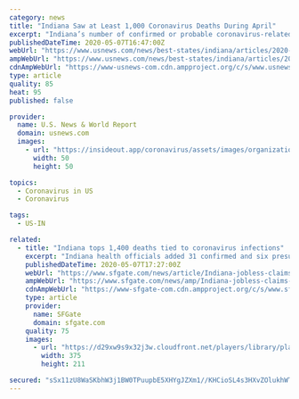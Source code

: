 ```yaml
---
category: news
title: "Indiana Saw at Least 1,000 Coronavirus Deaths During April"
excerpt: "Indiana’s number of confirmed or probable coronavirus-related deaths has jumped to over 1,300 as state health officials have added 62 fatalities to that toll."
publishedDateTime: 2020-05-07T16:47:00Z
webUrl: "https://www.usnews.com/news/best-states/indiana/articles/2020-05-05/indiana-saw-at-least-1-000-coronavirus-deaths-during-april"
ampWebUrl: "https://www.usnews.com/news/best-states/indiana/articles/2020-05-05/indiana-saw-at-least-1-000-coronavirus-deaths-during-april?context=amp"
cdnAmpWebUrl: "https://www-usnews-com.cdn.ampproject.org/c/s/www.usnews.com/news/best-states/indiana/articles/2020-05-05/indiana-saw-at-least-1-000-coronavirus-deaths-during-april?context=amp"
type: article
quality: 85
heat: 95
published: false

provider:
  name: U.S. News & World Report
  domain: usnews.com
  images:
    - url: "https://insideout.app/coronavirus/assets/images/organizations/usnews.com-50x50.jpg"
      width: 50
      height: 50

topics:
  - Coronavirus in US
  - Coronavirus

tags:
  - US-IN

related:
  - title: "Indiana tops 1,400 deaths tied to coronavirus infections"
    excerpt: "Indiana health officials added 31 confirmed and six presumed coronavirus-related fatalities to the state's death toll on Thursday, putting the state over 1,400 fatalities. Most of the newly reported COVID-19 deaths occurred Tuesday or Wednesday,"
    publishedDateTime: 2020-05-07T17:27:00Z
    webUrl: "https://www.sfgate.com/news/article/Indiana-jobless-claims-top-600-000-during-virus-15253572.php"
    ampWebUrl: "https://www.sfgate.com/news/amp/Indiana-jobless-claims-top-600-000-during-virus-15253572.php"
    cdnAmpWebUrl: "https://www-sfgate-com.cdn.ampproject.org/c/s/www.sfgate.com/news/amp/Indiana-jobless-claims-top-600-000-during-virus-15253572.php"
    type: article
    provider:
      name: SFGate
      domain: sfgate.com
    quality: 75
    images:
      - url: "https://d29xw9s9x32j3w.cloudfront.net/players/library/placeholder.png"
        width: 375
        height: 211

secured: "sSx11zU8WaSKbhW3j1BW0TPuupbE5XHYgJZXm1//KHCioSL4s3HXvZOlukhWTf+VtX4BpB4glfcRdI8aLtye+p3YuSte3Eftnsm8WIkT6l+SYJ8OIgA3f7knO5KMppUPXOdv0I0P8HLF6QgDQcI3YGbP4/cKbrvViHrDvhEj8Sgudi5caN7OKs/vqNHnKS8RQv6idW9w2bfOaXB2fdrYs4R8wv5+O88pNgrW4kVamlLekkTtuxrkb3pw6eSwda/D/9qQCULBeKO48ajf7S/ZfkBpZRFCmBEr+IkZcESAjbujGgBOeomiPP69ymw9dwiOVLB67zixviGwI17s1QFOrwNCIZO01w3dx45p+KPUVJ307nrZcOTK0tRs1c0Zo15RZYP27qcFvNZw+muYrGLlZZBBASFaxe5zTCpisas44CyrfitQQe4C9oDVTA1tZUkMGNDw4IcGSEUMPH9HEuWMKtxDsleJUuHfQeZ9fjysaVY=;BmC9K5ktZESMKyHD8XoXXA=="
---
```


